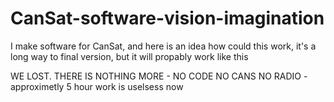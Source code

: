 # CanSat-software-vision-imagination
I make software for CanSat, and here is an idea how could this work, it's a long way to final version, but it will propably work like this



WE LOST. THERE IS NOTHING MORE - NO CODE NO CANS NO RADIO - approximetly 5 hour work is uselsess now
